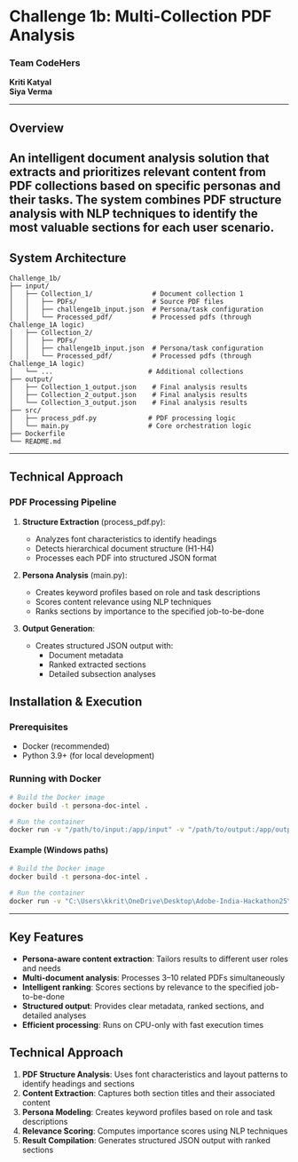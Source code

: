 # Challenge 1b: Multi-Collection PDF Analysis


### Team CodeHers  
**Kriti Katyal**  
**Siya Verma**

---

## Overview
An intelligent document analysis solution that extracts and prioritizes relevant content from PDF collections based on specific personas and their tasks. The system combines PDF structure analysis with NLP techniques to identify the most valuable sections for each user scenario.
---

## System Architecture
```
Challenge_1b/
├── input/
│   ├── Collection_1/               # Document collection 1
│   │   ├── PDFs/                   # Source PDF files
│   │   ├── challenge1b_input.json  # Persona/task configuration
│   │   └── Processed_pdf/          # Processed pdfs (through Challenge_1A logic)
│   ├── Collection_2/
│   │   ├── PDFs/
│   │   ├── challenge1b_input.json  # Persona/task configuration
│   │   └── Processed_pdf/          # Processed pdfs (through Challenge_1A logic)
│   └── ...                        # Additional collections
├── output/
│   ├── Collection_1_output.json    # Final analysis results
│   ├── Collection_2_output.json    # Final analysis results
│   └── Collection_3_output.json    # Final analysis results
├── src/
│   ├── process_pdf.py             # PDF processing logic
│   └── main.py                    # Core orchestration logic
├── Dockerfile
└── README.md
```

---
## Technical Approach

### PDF Processing Pipeline
1. **Structure Extraction** (process_pdf.py):
   - Analyzes font characteristics to identify headings
   - Detects hierarchical document structure (H1-H4)
   - Processes each PDF into structured JSON format

2. **Persona Analysis** (main.py):
   - Creates keyword profiles based on role and task descriptions
   - Scores content relevance using NLP techniques
   - Ranks sections by importance to the specified job-to-be-done

3. **Output Generation**:
   - Creates structured JSON output with:
     - Document metadata
     - Ranked extracted sections
     - Detailed subsection analyses


## Installation & Execution

### Prerequisites
- Docker (recommended)
- Python 3.9+ (for local development)

### Running with Docker
```bash
# Build the Docker image
docker build -t persona-doc-intel .

# Run the container
docker run -v "/path/to/input:/app/input" -v "/path/to/output:/app/output" persona-doc-intel
```

#### Example (Windows paths)
```bash
# Build the Docker image
docker build -t persona-doc-intel .

# Run the container
docker run -v "C:\Users\kkrit\OneDrive\Desktop\Adobe-India-Hackathon25\Challenge_1b\input:/app/input" -v "C:\Users\kkrit\OneDrive\Desktop\Adobe-India-Hackathon25\Challenge_1b\output:/app/output" persona-doc-intel
```

---


## Key Features
- **Persona-aware content extraction**: Tailors results to different user roles and needs  
- **Multi-document analysis**: Processes 3–10 related PDFs simultaneously  
- **Intelligent ranking**: Scores sections by relevance to the specified job-to-be-done  
- **Structured output**: Provides clear metadata, ranked sections, and detailed analyses  
- **Efficient processing**: Runs on CPU-only with fast execution times  

## Technical Approach
1. **PDF Structure Analysis**: Uses font characteristics and layout patterns to identify headings and sections  
2. **Content Extraction**: Captures both section titles and their associated content  
3. **Persona Modeling**: Creates keyword profiles based on role and task descriptions  
4. **Relevance Scoring**: Computes importance scores using NLP techniques  
5. **Result Compilation**: Generates structured JSON output with ranked sections  
<!-- 


Example-
docker build -t persona-doc-intel .     
docker run -v "C:\Users\kkrit\OneDrive\Desktop\Adobe Hackathon\Challenge_1b\input:/app/input" -v "C:\Users\kkrit\OneDrive\Desktop\Adobe Hackathon\Challenge_1b\output:/app/output" persona-doc-intel -->